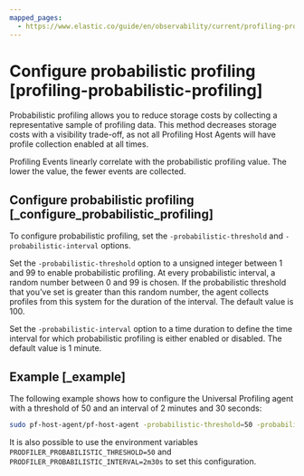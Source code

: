 ```yaml
---
mapped_pages:
  - https://www.elastic.co/guide/en/observability/current/profiling-probabilistic-profiling.html
---
```


# Configure probabilistic profiling [profiling-probabilistic-profiling]

Probabilistic profiling allows you to reduce storage costs by collecting a representative sample of profiling data. This method decreases storage costs with a visibility trade-off, as not all Profiling Host Agents will have profile collection enabled at all times.

Profiling Events linearly correlate with the probabilistic profiling value. The lower the value, the fewer events are collected.


## Configure probabilistic profiling [_configure_probabilistic_profiling] 

To configure probabilistic profiling,  set the `-probabilistic-threshold` and `-probabilistic-interval` options.

Set the `-probabilistic-threshold` option to a unsigned integer between 1 and 99 to enable probabilistic profiling. At every probabilistic interval, a random number between 0 and 99 is chosen. If the probabilistic threshold that you’ve set is greater than this random number, the agent collects profiles from this system for the duration of the interval. The default value is 100.

Set the `-probabilistic-interval` option to a time duration to define the time interval for which probabilistic profiling is either enabled or disabled. The default value is 1 minute.


## Example [_example] 

The following example shows how to configure the Universal Profiling agent with a threshold of 50 and an interval of 2 minutes and 30 seconds:

```bash
sudo pf-host-agent/pf-host-agent -probabilistic-threshold=50 -probabilistic-interval=2m30s
```

It is also possible to use the environment variables `PRODFILER_PROBABILISTIC_THRESHOLD=50` and `PRODFILER_PROBABILISTIC_INTERVAL=2m30s` to set this configuration.

